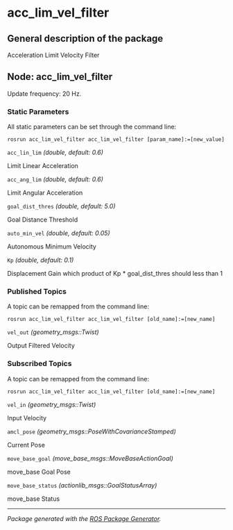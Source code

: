 # acc_lim_vel_filter

## General description of the package

<!--- protected region package description begin -->
Acceleration Limit Velocity Filter
<!--- protected region package description end -->

<!--- todo How to handle the image generation -->
<!--- <img src="./model/acc_lim_vel_filter.png" width="300px" />-->

## Node: acc_lim_vel_filter

Update frequency: 20 Hz.

<!--- protected region acc_lim_vel_filter begin -->
<!--- protected region acc_lim_vel_filter end -->

### Static Parameters

All static parameters can be set through the command line:

```shell
rosrun acc_lim_vel_filter acc_lim_vel_filter [param_name]:=[new_value]
```

`acc_lin_lim` *(double, default: 0.6)*
<!--- protected region param acc_lin_lim begin -->
Limit Linear Acceleration
<!--- protected region param acc_lin_lim end -->
`acc_ang_lim` *(double, default: 0.6)*
<!--- protected region param acc_ang_lim begin -->
Limit Angular Acceleration
<!--- protected region param acc_ang_lim end -->
`goal_dist_thres` *(double, default: 5.0)*
<!--- protected region param goal_dist_thres begin -->
Goal Distance Threshold
<!--- protected region param goal_dist_thres end -->
`auto_min_vel` *(double, default: 0.05)*
<!--- protected region param auto_min_vel begin -->
Autonomous Minimum Velocity
<!--- protected region param auto_min_vel end -->
`Kp` *(double, default: 0.1)*
<!--- protected region param Kp begin -->
Displacement Gain which product of Kp * goal_dist_thres should less than 1
<!--- protected region param Kp end -->

### Published Topics

A topic can be remapped from the command line:

```shell
rosrun acc_lim_vel_filter acc_lim_vel_filter [old_name]:=[new_name]
```

`vel_out` *(geometry_msgs::Twist)*
<!--- protected region publisher vel_out begin -->
Output Filtered Velocity
<!--- protected region publisher vel_out end -->

### Subscribed Topics

A topic can be remapped from the command line:

```shell
rosrun acc_lim_vel_filter acc_lim_vel_filter [old_name]:=[new_name]
```

`vel_in` *(geometry_msgs::Twist)*
<!--- protected region subscriber vel_in begin -->
Input Velocity
<!--- protected region subscriber vel_in end -->
`amcl_pose` *(geometry_msgs::PoseWithCovarianceStamped)*
<!--- protected region subscriber amcl_pose begin -->
Current Pose
<!--- protected region subscriber amcl_pose end -->
`move_base_goal` *(move_base_msgs::MoveBaseActionGoal)*
<!--- protected region subscriber move_base_goal begin -->
move_base Goal Pose
<!--- protected region subscriber move_base_goal end -->
`move_base_status` *(actionlib_msgs::GoalStatusArray)*
<!--- protected region subscriber move_base_status begin -->
move_base Status
<!--- protected region subscriber move_base_status end -->

---

*Package generated with the [ROS Package Generator](https://github.com/tecnalia-advancedmanufacturing-robotics/ros_pkg_gen).*
